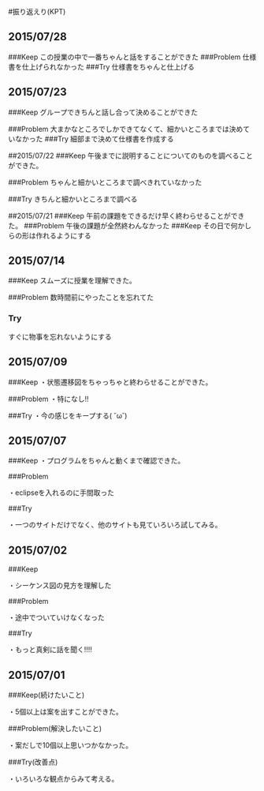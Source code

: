 #振り返えり(KPT)

## 2015/07/28
###Keep
この授業の中で一番ちゃんと話をすることができた
###Problem
仕様書を仕上げられなかった
###Try
仕様書をちゃんと仕上げる


## 2015/07/23
###Keep
グループできちんと話し合って決めることができた

###Problem
大まかなところでしかできてなくて、細かいところまでは決めていなかった
###Try
細部まで決めて仕様書を作成する

##2015/07/22
###Keep
午後までに説明することについてのものを調べることができた。

###Problem
ちゃんと細かいところまで調べきれていなかった

###Try
きちんと細かいところまで調べる


##2015/07/21
###Keep
午前の課題をできるだけ早く終わらせることができた。
###Problem
午後の課題が全然終わんなかった
###Keep
その日で何かしらの形は作れるようにする
## 2015/07/14

###Keep
スムーズに授業を理解できた。

###Problem
数時間前にやったことを忘れてた

### Try
すぐに物事を忘れないようにする

## 2015/07/09

###Keep
・状態遷移図をちゃっちゃと終わらせることができた。

###Problem
・特になし!!

###Try
・今の感じをキープする( ˘ω˘)

## 2015/07/07

###Keep
 ・プログラムをちゃんと動くまで確認できた。


###Problem

・eclipseを入れるのに手間取った

###Try

・一つのサイトだけでなく、他のサイトも見ていろいろ試してみる。

## 2015/07/02

###Keep

・シーケンス図の見方を理解した

###Problem

・途中でついていけなくなった

###Try

・もっと真剣に話を聞く!!!!



## 2015/07/01

###Keep(続けたいこと)

・5個以上は案を出すことができた。

###Problem(解決したいこと)

・案だしで10個以上思いつかなかった。

###Try(改善点)

・いろいろな観点からみて考える。





